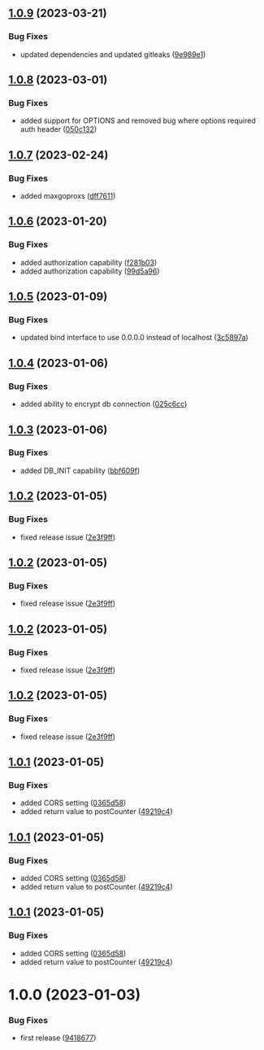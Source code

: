 ## [1.0.9](https://github.com/spectrocloud/hello-universe-api/compare/v1.0.8...v1.0.9) (2023-03-21)


### Bug Fixes

* updated dependencies and updated gitleaks ([9e989e1](https://github.com/spectrocloud/hello-universe-api/commit/9e989e12a600691fb11ceff6b51625d514a62895))

## [1.0.8](https://github.com/spectrocloud/hello-universe-api/compare/v1.0.7...v1.0.8) (2023-03-01)


### Bug Fixes

* added support for OPTIONS and removed bug where options required auth header ([050c132](https://github.com/spectrocloud/hello-universe-api/commit/050c1321115bf687f5b2361963117478c9c7a2d9))

## [1.0.7](https://github.com/spectrocloud/hello-universe-api/compare/v1.0.6...v1.0.7) (2023-02-24)


### Bug Fixes

* added maxgoproxs ([dff7611](https://github.com/spectrocloud/hello-universe-api/commit/dff7611cadc4a4d7a57dbdb2fbcf51e67ee22949))

## [1.0.6](https://github.com/spectrocloud/hello-universe-api/compare/v1.0.5...v1.0.6) (2023-01-20)


### Bug Fixes

* added authorization capability ([f281b03](https://github.com/spectrocloud/hello-universe-api/commit/f281b03e92557d3dba8c28f438acd287f8f8b782))
* added authorization capability ([99d5a96](https://github.com/spectrocloud/hello-universe-api/commit/99d5a960b6be83af8990f43cca2030bf9c2ff913))

## [1.0.5](https://github.com/spectrocloud/hello-universe-api/compare/v1.0.4...v1.0.5) (2023-01-09)


### Bug Fixes

* updated bind interface to use 0.0.0.0 instead of localhost ([3c5897a](https://github.com/spectrocloud/hello-universe-api/commit/3c5897a5724e3d62e8e84cc018fc36225e7f6640))

## [1.0.4](https://github.com/spectrocloud/hello-universe-api/compare/v1.0.3...v1.0.4) (2023-01-06)


### Bug Fixes

* added ability to encrypt db connection ([025c6cc](https://github.com/spectrocloud/hello-universe-api/commit/025c6cc98e6675af0dda8b19de646171f29c640d))

## [1.0.3](https://github.com/spectrocloud/hello-universe-api/compare/v1.0.2...v1.0.3) (2023-01-06)


### Bug Fixes

* added DB_INIT capability ([bbf609f](https://github.com/spectrocloud/hello-universe-api/commit/bbf609f587bcae117b0b3ca0ecc16a23ecbb59ef))

## [1.0.2](https://github.com/spectrocloud/hello-universe-api/compare/v1.0.1...v1.0.2) (2023-01-05)


### Bug Fixes

* fixed release issue ([2e3f9ff](https://github.com/spectrocloud/hello-universe-api/commit/2e3f9ff181a292eea998818b53643a54a580ec07))

## [1.0.2](https://github.com/spectrocloud/hello-universe-api/compare/v1.0.1...v1.0.2) (2023-01-05)


### Bug Fixes

* fixed release issue ([2e3f9ff](https://github.com/spectrocloud/hello-universe-api/commit/2e3f9ff181a292eea998818b53643a54a580ec07))

## [1.0.2](https://github.com/spectrocloud/hello-universe-api/compare/v1.0.1...v1.0.2) (2023-01-05)


### Bug Fixes

* fixed release issue ([2e3f9ff](https://github.com/spectrocloud/hello-universe-api/commit/2e3f9ff181a292eea998818b53643a54a580ec07))

## [1.0.2](https://github.com/spectrocloud/hello-universe-api/compare/v1.0.1...v1.0.2) (2023-01-05)


### Bug Fixes

* fixed release issue ([2e3f9ff](https://github.com/spectrocloud/hello-universe-api/commit/2e3f9ff181a292eea998818b53643a54a580ec07))

## [1.0.1](https://github.com/spectrocloud/hello-universe-api/compare/v1.0.0...v1.0.1) (2023-01-05)


### Bug Fixes

* added CORS setting ([0365d58](https://github.com/spectrocloud/hello-universe-api/commit/0365d589808c4c3c174c8f18697aa47e32f5f25b))
* added return value to postCounter ([49219c4](https://github.com/spectrocloud/hello-universe-api/commit/49219c46d93f361dc460a1c1d07d55801e1b8c1d))

## [1.0.1](https://github.com/spectrocloud/hello-universe-api/compare/v1.0.0...v1.0.1) (2023-01-05)


### Bug Fixes

* added CORS setting ([0365d58](https://github.com/spectrocloud/hello-universe-api/commit/0365d589808c4c3c174c8f18697aa47e32f5f25b))
* added return value to postCounter ([49219c4](https://github.com/spectrocloud/hello-universe-api/commit/49219c46d93f361dc460a1c1d07d55801e1b8c1d))

## [1.0.1](https://github.com/spectrocloud/hello-universe-api/compare/v1.0.0...v1.0.1) (2023-01-05)


### Bug Fixes

* added CORS setting ([0365d58](https://github.com/spectrocloud/hello-universe-api/commit/0365d589808c4c3c174c8f18697aa47e32f5f25b))
* added return value to postCounter ([49219c4](https://github.com/spectrocloud/hello-universe-api/commit/49219c46d93f361dc460a1c1d07d55801e1b8c1d))

# 1.0.0 (2023-01-03)


### Bug Fixes

* first release ([9418677](https://github.com/spectrocloud/hello-universe-api/commit/94186774ae613e705309b0deaba34a40320fa954))
